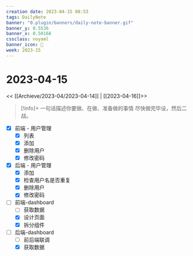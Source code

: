 ```yaml
---
creation date: 2023-04-15 08:53
tags: DailyNote
banner: "0.plugin/banners/daily-note-banner.gif"
banner_y: 0.5536
banner_x: 0.50168
cssclass: noyaml
banner_icon: 💌
week: 2023-15
---
```


# 2023-04-15

<< [[Archieve/2023-04/2023-04-14]] | [[2023-04-16]]>>


> [!info]+ 一句话描述你要做、在做、准备做的事情
> 尽快做完毕设，然后二战。


- [x] 前端 - 用户管理
	- [x] 列表
	- [x] 添加
	- [x] 删除用户
	- [x] 修改密码
- [x] 后端 - 用户管理
	- [x] 添加
	- [x] 检查用户名是否重复
	- [x] 删除用户
	- [x] 修改密码

- [ ] 前端-dashboard
	- [ ] 获取数据
	- [x] 设计页面
	- [x] 拆分组件

- [ ] 后端-dashboard
	- [ ] 前后端联调
	- [x] 获取数据